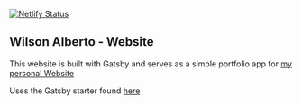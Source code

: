 [![Netlify Status](https://api.netlify.com/api/v1/badges/82c77b39-4856-4c7f-be34-4a02db4c5506/deploy-status)](https://app.netlify.com/sites/blissful-ardinghelli-f173b1/deploys)

## Wilson Alberto - Website

This website is built with Gatsby and serves as a simple portfolio app for [my personal Website](https://www.wilsonalberto.com)

Uses the Gatsby starter found [here](https://www.gatsbyjs.com/starters/jpedroschmitz/gatsby-starter-ts)

